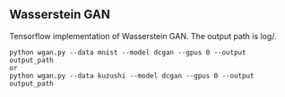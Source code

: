 ## Wasserstein GAN

Tensorflow implementation of Wasserstein GAN.
The output path is log/.

```
python wgan.py --data mnist --model dcgan --gpus 0 --output output_path
or
python wgan.py --data kuzushi --model dcgan --gpus 0 --output output_path
```
